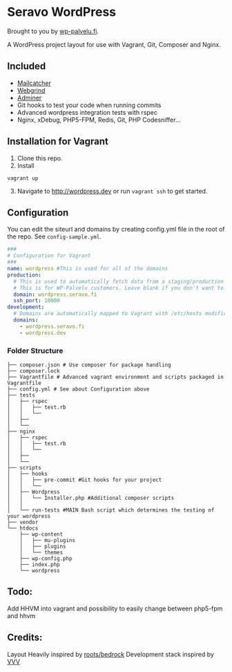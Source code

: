 # Seravo WordPress

Brought to you by [wp-palvelu.fi](http://wp-palvelu.fi).

A WordPress project layout for use with Vagrant, Git, Composer and Nginx.

## Included
* [Mailcatcher](http://mailcatcher.me/)
* [Webgrind](https://code.google.com/p/webgrind/)
* [Adminer](http://www.adminer.org/)
* Git hooks to test your code when running commits
* Advanced wordpress integration tests with rspec
* Nginx, xDebug, PHP5-FPM, Redis, Git, PHP Codesniffer...

## Installation for Vagrant

1. Clone this repo.
2. Install

```
vagrant up
```

3. Navigate to http://wordpress.dev or run `vagrant ssh` to get started.

## Configuration
You can edit the siteurl and domains by creating config.yml file in the root of the repo.
See ```config-sample.yml```.

```yaml
###
# Configuration for Vagrant
###
name: wordpress #This is used for all of the domains
production:
  # This is used to automatically fetch data from a staging/production environment
  # This is for WP-Palvelu customers. Leave blank if you don't want to use this feature.
  domain: wordpress.seravo.fi
  ssh_port: 10000
development:
  # Domains are automatically mapped to Vagrant with /etc/hosts modifications
  domains:
    - wordpress.seravo.fi
    - wordpress.dev

```

### Folder Structure

```
├── composer.json # Use composer for package handling
├── composer.lock
├── Vagrantfile # Advanced vagrant environment and scripts packaged in Vagrantfile
├── config.yml # See about Configuration above
├── tests
│   ├── rspec
│   │   ├── test.rb
│   │   └── 
│   ├──
│   └──
├── nginx
│   ├── rspec
│   │   ├── test.rb
│   │   └── 
│   ├──
│   └──
├── scripts
│   ├── hooks
│   │   ├── pre-commit #Git hooks for your project
│   │   └── 
│   ├── Wordpress
│   │   └── Installer.php #Additional composer scripts
│   │
│   └── run-tests #MAIN Bash script which determines the testing of your wordpress 
├── vendor
└── htdocs
    ├── wp-content
    │   ├── mu-plugins
    │   ├── plugins
    │   └── themes
    ├── wp-config.php
    ├── index.php
    └── wordpress
```

## Todo:
Add HHVM into vagrant and possibility to easily change between php5-fpm and hhvm

## Credits:

Layout Heavily inspired by [roots/bedrock](https://github.com/roots/bedrock)
Development stack inspired by [VVV](https://github.com/Varying-Vagrant-Vagrants/VVV)
